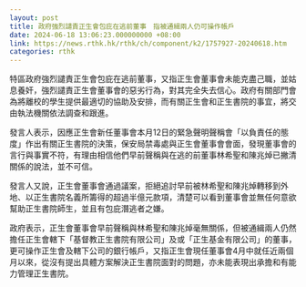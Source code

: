 ```yaml
---
layout: post
title: 政府強烈譴責正生會包庇在逃前董事　指被通緝兩人仍可操作帳戶
date: 2024-06-18 13:06:23.000000000 +08:00
link: https://news.rthk.hk/rthk/ch/component/k2/1757927-20240618.htm
categories: rthk
---
```


特區政府強烈譴責正生會包庇在逃前董事，又指正生會董事會未能克盡己職，並姑息養奸，強烈譴責正生會董事會的惡劣行為，對其完全失去信心。政府有關部門會為將離校的學生提供最適切的協助及安排，而有關正生會和正生書院的事宜，將交由執法機關依法調查和跟進。

發言人表示，因應正生會新任董事會本月12日的緊急聲明聲稱會「以負責任的態度」作出有關正生書院的決策，保安局禁毒處與正生會董事會會面，發現董事會的言行與事實不符，有理由相信他們早前聲稱與在逃的前董事林希聖和陳兆焯已撇清關係的說法，並不可信。

發言人又說，正生會董事會通過議案，拒絕追討早前被林希聖和陳兆焯轉移到外地、以正生書院名義所籌得的超過半億元款項，清楚可以看到董事會並無任何意欲幫助正生書院師生，並且有包庇潛逃者之嫌。

政府表示，正生會董事會早前聲稱與林希聖和陳兆焯毫無關係，但被通緝兩人仍然擔任正生會轄下「基督教正生書院有限公司」及或「正生基金有限公司」的董事，更可操作正生會及轄下公司的銀行帳戶，又指正生會現任董事會4月中就任近兩個月以來，從沒有提出具體方案解決正生書院面對的問題，亦未能表現出承擔和有能力管理正生書院。
